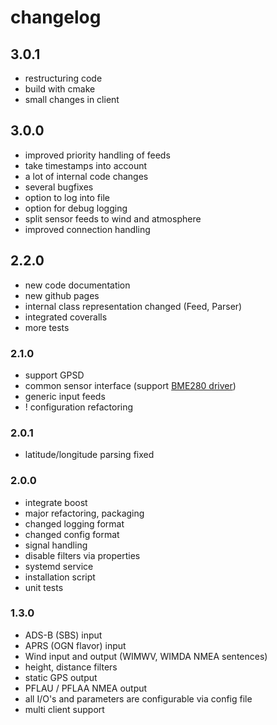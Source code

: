 # changelog

## 3.0.1

+ restructuring code
+ build with cmake
+ small changes in client

## 3.0.0

+ improved priority handling of feeds
+ take timestamps into account
+ a lot of internal code changes
+ several bugfixes
+ option to log into file
+ option for debug logging
+ split sensor feeds to wind and atmosphere
+ improved connection handling

## 2.2.0

+ new code documentation
+ new github pages
+ internal class representation changed (Feed, Parser)
+ integrated coveralls
+ more tests

### 2.1.0

+ support GPSD
+ common sensor interface (support [BME280 driver](https://github.com/Jarthianur/sensorics))
+ generic input feeds
+ ! configuration refactoring

### 2.0.1

+ latitude/longitude parsing fixed

### 2.0.0

+ integrate boost
+ major refactoring, packaging
+ changed logging format
+ changed config format
+ signal handling
+ disable filters via properties
+ systemd service
+ installation script
+ unit tests

### 1.3.0

+ ADS-B (SBS) input
+ APRS (OGN flavor) input
+ Wind input and output (WIMWV, WIMDA NMEA sentences)
+ height, distance filters
+ static GPS output
+ PFLAU / PFLAA NMEA output
+ all I/O's and parameters are configurable via config file
+ multi client support